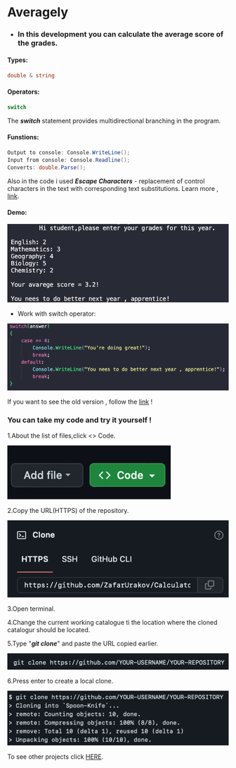 # Averagely
* ### In this development you can calculate the average score of the grades.

#### Types:
```C#
double & string
``` 
#### Operators:
```C#
switch
```
The ***switch*** statement provides multidirectional branching in the program.


#### Funstions:
```C#
Output to console: Console.WriteLine();
Input from console: Console.Readline();
Converts: double.Parse();
```
Also in the code i used ***Escape Characters*** - replacement of control characters in the text with corresponding text substitutions.
Learn more , [link](https://codebuns.com/csharp-basics/escape-sequences/).


#### Demo:

![](./demoAveragely/demo0.png)

- Work with switch operator:

![](./demoAveragely/demo0.1.png)


 If you want to see the old version , follow the [link](https://github.com/ZafarUrakov/Averagely/tree/releases/v2.0) !

### You can take my code and try it yourself !

1.About the list of files,click <> Code.

![](./demoAveragely/demo1.png)

2.Copy the URL(HTTPS) of the repository.

![](./demoAveragely/demo2.png)

3.Open terminal.

4.Change the current working catalogue ti the location where the cloned catalogur should be located.

5.Type "***git clone***" and paste the URL copied earlier.

![](./demoAveragely/demo3.png)

6.Press enter to create a local clone.

![](./demoAveragely/demo4.png)

To see other projects click [HERE](https://github.com/ZafarUrakov).